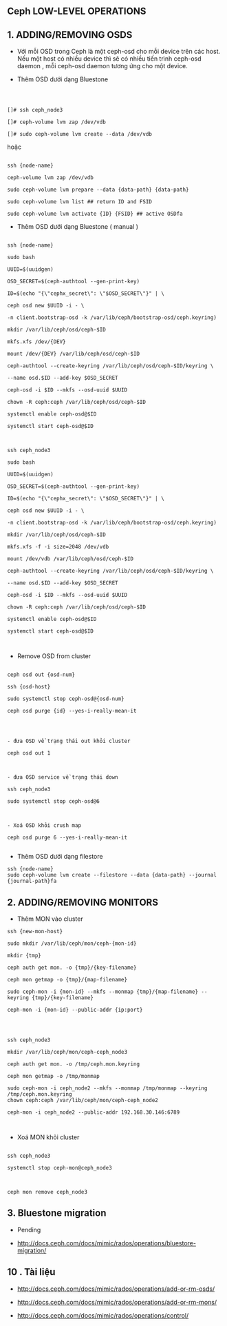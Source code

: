 
## Ceph LOW-LEVEL OPERATIONS

  

## 1. ADDING/REMOVING OSDS

  

- Với mỗi OSD trong Ceph là một ceph-osd cho mỗi device trên các host. Nếu một host có nhiều device thì sẽ có nhiều tiến trình ceph-osd daemon , mỗi ceph-osd daemon tương ứng cho một device.


  

- Thêm OSD dưới dạng Bluestone

```

  

[]# ssh ceph_node3

[]# ceph-volume lvm zap /dev/vdb

[]# sudo ceph-volume lvm create --data /dev/vdb

```

  

hoặc

```

ssh {node-name}

ceph-volume lvm zap /dev/vdb

sudo ceph-volume lvm prepare --data {data-path} {data-path}

sudo ceph-volume lvm list ## return ID and FSID

sudo ceph-volume lvm activate {ID} {FSID} ## active OSDfa

```

  

- Thêm OSD dưới dạng Bluestone ( manual )

```

ssh {node-name}

sudo bash

UUID=$(uuidgen)

OSD_SECRET=$(ceph-authtool --gen-print-key)

ID=$(echo "{\"cephx_secret\": \"$OSD_SECRET\"}" | \

ceph osd new $UUID -i - \

-n client.bootstrap-osd -k /var/lib/ceph/bootstrap-osd/ceph.keyring)

mkdir /var/lib/ceph/osd/ceph-$ID

mkfs.xfs /dev/{DEV}

mount /dev/{DEV} /var/lib/ceph/osd/ceph-$ID

ceph-authtool --create-keyring /var/lib/ceph/osd/ceph-$ID/keyring \

--name osd.$ID --add-key $OSD_SECRET

ceph-osd -i $ID --mkfs --osd-uuid $UUID

chown -R ceph:ceph /var/lib/ceph/osd/ceph-$ID

systemctl enable ceph-osd@$ID

systemctl start ceph-osd@$ID

  

ssh ceph_node3

sudo bash

UUID=$(uuidgen)

OSD_SECRET=$(ceph-authtool --gen-print-key)

ID=$(echo "{\"cephx_secret\": \"$OSD_SECRET\"}" | \

ceph osd new $UUID -i - \

-n client.bootstrap-osd -k /var/lib/ceph/bootstrap-osd/ceph.keyring)

mkdir /var/lib/ceph/osd/ceph-$ID

mkfs.xfs -f -i size=2048 /dev/vdb

mount /dev/vdb /var/lib/ceph/osd/ceph-$ID

ceph-authtool --create-keyring /var/lib/ceph/osd/ceph-$ID/keyring \

--name osd.$ID --add-key $OSD_SECRET

ceph-osd -i $ID --mkfs --osd-uuid $UUID

chown -R ceph:ceph /var/lib/ceph/osd/ceph-$ID

systemctl enable ceph-osd@$ID

systemctl start ceph-osd@$ID

  

```

  
  

- Remove OSD from cluster

```

ceph osd out {osd-num}

ssh {osd-host}

sudo systemctl stop ceph-osd@{osd-num}

ceph osd purge {id} --yes-i-really-mean-it

  
  

- đưa OSD về trạng thái out khỏi cluster

ceph osd out 1

  

- đưa OSD service về trạng thái down

ssh ceph_node3

sudo systemctl stop ceph-osd@6

  

- Xoá OSD khỏi crush map

ceph osd purge 6 --yes-i-really-mean-it
  

```


- Thêm OSD dưới dạng filestore
```
ssh {node-name}
sudo ceph-volume lvm create --filestore --data {data-path} --journal {journal-path}fa
```

  
  

## 2. ADDING/REMOVING MONITORS

  

- Thêm MON vào cluster

```
ssh {new-mon-host}

sudo mkdir /var/lib/ceph/mon/ceph-{mon-id}

mkdir {tmp}

ceph auth get mon. -o {tmp}/{key-filename}

ceph mon getmap -o {tmp}/{map-filename}

sudo ceph-mon -i {mon-id} --mkfs --monmap {tmp}/{map-filename} --keyring {tmp}/{key-filename}

ceph-mon -i {mon-id} --public-addr {ip:port}

  
  

ssh ceph_node3

mkdir /var/lib/ceph/mon/ceph-ceph_node3

ceph auth get mon. -o /tmp/ceph.mon.keyring

ceph mon getmap -o /tmp/monmap

sudo ceph-mon -i ceph_node2 --mkfs --monmap /tmp/monmap --keyring /tmp/ceph.mon.keyring
chown ceph:ceph /var/lib/ceph/mon/ceph-ceph_node2

ceph-mon -i ceph_node2 --public-addr 192.168.30.146:6789

  

```

  
  
  

- Xoá MON khỏi cluster

```

ssh ceph_node3

systemctl stop ceph-mon@ceph_node3

  

ceph mon remove ceph_node3

```

  

## 3. Bluestone migration

  

- Pending

  

- http://docs.ceph.com/docs/mimic/rados/operations/bluestore-migration/

  


## 10 . Tài liệu

  

- http://docs.ceph.com/docs/mimic/rados/operations/add-or-rm-osds/

- http://docs.ceph.com/docs/mimic/rados/operations/add-or-rm-mons/

- http://docs.ceph.com/docs/mimic/rados/operations/control/